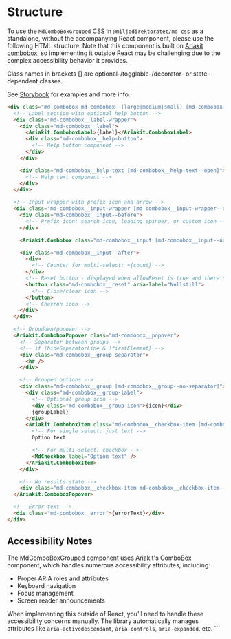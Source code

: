 # Structure

To use the `MdComboBoxGrouped` CSS in `@miljodirektoratet/md-css` as a standalone, without the accompanying React component, please use the following HTML structure. Note that this component is built on [Ariakit combobox](https://ariakit.org/components/combobox), so implementing it outside React may be challenging due to the complex accessibility behavior it provides.

Class names in brackets [] are optional-/togglable-/decorator- or state-dependent classes.

See [Storybook](https://miljodir.github.io/md-components) for examples and more info.

```html
<div class="md-combobox md-combobox--[large|medium|small] [md-combobox--has-error]">
  <!-- Label section with optional help button -->
  <div class="md-combobox__label-wrapper">
    <div class="md-combobox__label">
      <Ariakit.ComboboxLabel>{label}</Ariakit.ComboboxLabel>
      <div class="md-combobox__help-button">
        <!-- Help button component -->
      </div>
    </div>

    <div class="md-combobox__help-text [md-combobox__help-text--open]">
      <!-- Help text component -->
    </div>
  </div>

  <!-- Input wrapper with prefix icon and arrow -->
  <div class="md-combobox__input-wrapper [md-combobox__input-wrapper--disabled]">
    <div class="md-combobox__input--before">
      <!-- Prefix icon: search icon, loading spinner, or custom icon -->
    </div>

    <Ariakit.Combobox class="md-combobox__input [md-combobox__input--no-prefix-icon]" placeholder="{placeholder}" />

    <div class="md-combobox__input--after">
      <div>
        <!-- Counter for multi-select: +{count} -->
      </div>
      <!-- Reset button - displayed when allowReset is true and there's a value or search text -->
      <button class="md-combobox__reset" aria-label="Nullstill">
        <!-- Close/clear icon -->
      </button>
      <!-- Chevron icon -->
    </div>
  </div>

  <!-- Dropdown/popover -->
  <Ariakit.ComboboxPopover class="md-combobox__popover">
    <!-- Separator between groups -->
    <!-- if !hideSeparatorLine & !firstElement} -->
    <div class="md-combobox__group-separator">
      <hr />
    </div>

    <!-- Grouped options -->
    <div class="md-combobox__group [md-combobox__group--no-separator]">
      <div class="md-combobox__group-label">
        <!-- Optional group icon -->
        <div class="md-combobox__group-icon">{icon}</div>
        {groupLabel}
      </div>
      <Ariakit.ComboboxItem class="md-combobox__checkbox-item [md-combobox__checkbox-item--selected]">
        <!-- For single select: just text -->
        Option text

        <!-- For multi-select: checkbox -->
        <MdCheckbox label="Option text" />
      </Ariakit.ComboboxItem>
    </div>

    <!-- No results state -->
    <div class="md-combobox__checkbox-item md-combobox__checkbox-item--no-result">No results found</div>
  </Ariakit.ComboboxPopover>

  <!-- Error text -->
  <div class="md-combobox__error">{errorText}</div>
</div>
```

## Accessibility Notes

The MdComboBoxGrouped component uses Ariakit's ComboBox component, which handles numerous accessibility attributes, including:

- Proper ARIA roles and attributes
- Keyboard navigation
- Focus management
- Screen reader announcements

When implementing this outside of React, you'll need to handle these accessibility concerns manually. The library automatically manages attributes like `aria-activedescendant`, `aria-controls`, `aria-expanded`, etc. ```
